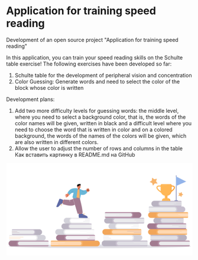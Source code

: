 #  Application for training speed reading
Development of an open source project "Application for training speed reading"

In this application, you can train your speed reading skills on the Schulte table exercise!
The following exercises have been developed so far:
  1. Schulte table for the development of peripheral vision and concentration
  2. Color Guessing: Generate words and need to select the color of the block whose color is written
 
Development plans:
  1. Add two more difficulty levels for guessing words: the middle level, where you need to select a background color, that is, the words of the color names will be given, written in black and a difficult level where you need to choose the word that is written in color and on a colored background, the words of the names of the colors will be given, which are also written in different colors.
  2. Allow the user to adjust the number of rows and columns in the table
Как вставить картинку в README.md на GitHub


![Image alt](https://github.com/JuliaDrama/Application-for-speed-reading/blob/main/2204_w037_n003_298b_p1_298.jpg)

